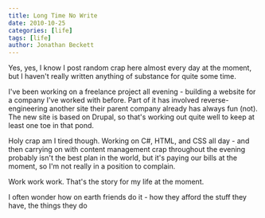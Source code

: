 ```yaml
---
title: Long Time No Write
date: 2010-10-25
categories: [life]
tags: [life]
author: Jonathan Beckett
---
```


Yes, yes, I know I post random crap here almost every day at the moment, but I haven't really written anything of substance for quite some time.

I've been working on a freelance project all evening - building a website for a company I've worked with before. Part of it has involved reverse-engineering another site their parent company already has always fun (not). The new site is based on Drupal, so that's working out quite well to keep at least one toe in that pond.

Holy crap am I tired though. Working on C#, HTML, and CSS all day - and then carrying on with content management crap throughout the evening probably isn't the best plan in the world, but it's paying our bills at the moment, so I'm not really in a position to complain.

Work work work. That's the story for my life at the moment.

I often wonder how on earth friends do it - how they afford the stuff they have, the things they do
